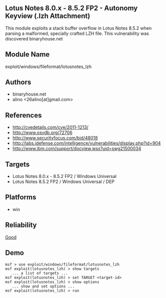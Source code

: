 ## Lotus Notes 8.0.x - 8.5.2 FP2 - Autonomy Keyview (.lzh Attachment)

This module exploits a stack buffer overflow in Lotus Notes 
8.5.2 when parsing a malformed, specially crafted LZH file. 
This vulnerability was discovered binaryhouse.net


## Module Name
exploit/windows/fileformat/lotusnotes_lzh

## Authors
* binaryhouse.net
* alino <26alino[at]gmail.com>


## References
* http://cvedetails.com/cve/2011-1213/
* http://www.osvdb.org/72706
* http://www.securityfocus.com/bid/48018
* http://labs.idefense.com/intelligence/vulnerabilities/display.php?id=904
* http://www.ibm.com/support/docview.wss?uid=swg21500034



## Targets
* Lotus Notes 8.0.x - 8.5.2 FP2 / Windows Universal
* Lotus Notes 8.5.2 FP2 / Windows Universal / DEP


## Platforms
* win

## Reliability
[Good](https://github.com/rapid7/metasploit-framework/wiki/Exploit-Ranking)

## Demo

```
msf > use exploit/windows/fileformat/lotusnotes_lzh
msf exploit(lotusnotes_lzh) > show targets
   ... a list of targets ...
msf exploit(lotusnotes_lzh) > set TARGET <target-id>
msf exploit(lotusnotes_lzh) > show options
   ... show and set options ...
msf exploit(lotusnotes_lzh) > run
```
    
    